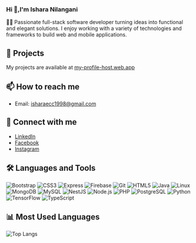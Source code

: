 ### Hi 👋,I'm Ishara Nilangani

👨‍💻 Passionate full-stack software developer turning ideas into functional and elegant solutions. I enjoy working with a variety of technologies and frameworks to build web and mobile applications.

## 🌟 Projects
My projects are available at [my-profile-host.web.app](https://my-profile-host.web.app/)

## 📫 How to reach me
- Email: [isharaecc1998@gmail.com](mailto:isharaecc1998@gmail.com)

## 🔗 Connect with me
- [LinkedIn](https://www.linkedin.com/in/ishara-dabarera-476315246/)
- [Facebook](https://www.facebook.com/ishara.nilangani.92?mibextid=ZbWKwL)
- [Instagram](https://www.instagram.com/isharanilangani?igsh=MzNlNGNkZWQ4Mg==)

## 🛠 Languages and Tools
![Bootstrap](https://img.shields.io/badge/-Bootstrap-333333?style=flat&logo=bootstrap)
![CSS3](https://img.shields.io/badge/-CSS3-333333?style=flat&logo=css3)
![Express](https://img.shields.io/badge/-Express-333333?style=flat&logo=express)
![Firebase](https://img.shields.io/badge/-Firebase-333333?style=flat&logo=firebase)
![Git](https://img.shields.io/badge/-Git-333333?style=flat&logo=git)
![HTML5](https://img.shields.io/badge/-HTML5-333333?style=flat&logo=html5)
![Java](https://img.shields.io/badge/-Java-333333?style=flat&logo=java)
![Linux](https://img.shields.io/badge/-Linux-333333?style=flat&logo=linux)
![MongoDB](https://img.shields.io/badge/-MongoDB-333333?style=flat&logo=mongodb)
![MySQL](https://img.shields.io/badge/-MySQL-333333?style=flat&logo=mysql)
![NestJS](https://img.shields.io/badge/-NestJS-333333?style=flat&logo=nestjs)
![Node.js](https://img.shields.io/badge/-Node.js-333333?style=flat&logo=node.js)
![PHP](https://img.shields.io/badge/-PHP-333333?style=flat&logo=php)
![PostgreSQL](https://img.shields.io/badge/-PostgreSQL-333333?style=flat&logo=postgresql)
![Python](https://img.shields.io/badge/-Python-333333?style=flat&logo=python)
![TensorFlow](https://img.shields.io/badge/-TensorFlow-333333?style=flat&logo=tensorflow)
![TypeScript](https://img.shields.io/badge/-TypeScript-333333?style=flat&logo=typescript)

## 📊 Most Used Languages
![Top Langs](https://github-readme-stats.vercel.app/api/top-langs/?username=isharanilangani&layout=compact)


<!--
**isharanilangani/isharanilangani** is a ✨ _special_ ✨ repository because its `README.md` (this file) appears on your GitHub profile.

Here are some ideas to get you started:

- 🔭 I’m currently working on ...
- 🌱 I’m currently learning ...
- 👯 I’m looking to collaborate on ...
- 🤔 I’m looking for help with ...
- 💬 Ask me about ...
- 📫 How to reach me: ...
- 😄 Pronouns: ...
- ⚡ Fun fact: ...
-->

